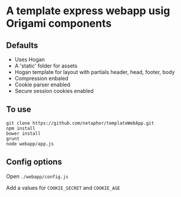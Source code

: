 A template express webapp usig Origami components
===

Defaults
--

* Uses Hogan
* A 'static' folder for assets
* Hogan template for layout with partials header, head, footer, body
* Compression enbaled
* Cookie parser enabled
* Secure session cookies enabled

To use
--
    git clone https://github.com/netaphor/templateWebApp.git
    npm install
    bower install
    grunt
    node webapp/app.js
    
Config options
--
Open `./webapp/config.js`

Add a values for `COOKIE_SECRET` and `COOKIE_AGE`